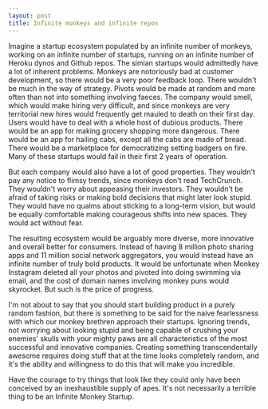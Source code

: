 ```yaml
---
layout: post
title: Infinite monkeys and infinite repos
---
```

Imagine a startup ecosystem populated by an infinite number of monkeys, working on an infinite number of startups, running on an infinite number of Heroku dynos and Github repos. The simian startups would admittedly have a lot of inherent problems. Monkeys are notoriously bad at customer development, so there would be a very poor feedback loop. There wouldn't be much in the way of strategy. Pivots would be made at random and more often than not into something involving faeces. The company would smell, which would make hiring very difficult, and since monkeys are very territorial new hires would frequently get mauled to death on their first day. Users would have to deal with a whole host of dubious products. There would be an app for making grocery shopping more dangerous. There would be an app for hailing cabs, except all the cabs are made of bread. There would be a marketplace for democratizing setting badgers on fire. Many of these startups would fail in their first 2 years of operation.

But each company would also have a lot of good properties. They wouldn't pay any notice to flimsy trends, since monkeys don't read TechCrunch. They wouldn't worry about appeasing their investors. They wouldn't be afraid of taking risks or making bold decisions that might later look stupid. They would have no qualms about sticking to a long-term vision, but would be equally comfortable making courageous shifts into new spaces. They would act without fear.

The resulting ecosystem would be arguably more diverse, more innovative and overall better for consumers. Instead of having 8 million photo sharing apps and 11 million social network aggregators, you would instead have an infinite number of truly bold products. It would be unfortunate when Monkey Instagram deleted all your photos and pivoted into doing swimming via email, and the cost of domain names involving monkey puns would skyrocket. But such is the price of progress.

I'm not about to say that you should start building product in a purely random fashion, but there is something to be said for the naive fearlessness with which our monkey brethren approach their startups. Ignoring trends, not worrying about looking stupid and being capable of crushing your enemies' skulls with your mighty paws are all characteristics of the most successful and innovative companies. Creating something transcendentally awesome requires doing stuff that at the time looks completely random, and it's the ability and willingness to do this that will make you incredible.

Have the courage to try things that look like they could only have been conceived by an inexhaustible supply of apes. It's not necessarily a terrible thing to be an Infinite Monkey Startup.
